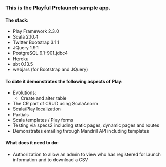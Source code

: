 ### This is the Playful Prelaunch sample app.

#### The stack:

- Play Framework 2.3.0  
- Scala 2.10.4  
- Twitter Bootstrap 3.1.1  
- JQuery 1.9.1  
- PostgreSQL 9.1-901.jdbc4  
- Heroku  
- sbt 0.13.5   
- webjars (for Bootstrap and JQuery)  

#### To date it demonstrates the following aspects of Play:  
- Evolutions:  
	- Create and alter table  
- The CR part of CRUD using ScalaAnorm  
- Scala/Play localization  
- Partials  
- Scala templates / Play forms
- Testing via specs2 including static pages, dynamic pages and routes
- Demonstrates emailing through Mandrill API including templates

#### What does it need to do:  
- Authorization to allow an admin to view who has registered for launch information and to download a CSV
